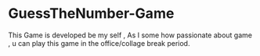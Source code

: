 # GuessTheNumber-Game
This Game is developed be my self , As I some how passionate about game , u can play this game in the office/collage break period.
